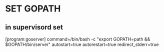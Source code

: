 # SET GOPATH

## in supervisord set

[program:goserver]
command=/bin/bash -c "export GOPATH=path && $GOPATH/bin/server"
autostart=true
autorestart=true
redirect_stderr=true
